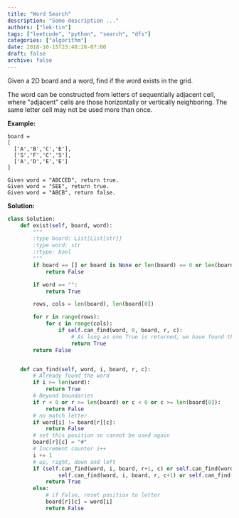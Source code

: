 ```yaml
---
title: "Word Search"
description: "Some description ..."
authors: ["lek-tin"]
tags: ["leetcode", "python", "search", "dfs"]
categories: ["algorithm"]
date: 2018-10-15T23:48:28-07:00
draft: false
archive: false
---
```

Given a 2D board and a word, find if the word exists in the grid.

The word can be constructed from letters of sequentially adjacent cell, where "adjacent" cells are those horizontally or vertically neighboring. The same letter cell may not be used more than once.

**Example:**
```
board =
[
  ['A','B','C','E'],
  ['S','F','C','S'],
  ['A','D','E','E']
]

Given word = "ABCCED", return true.
Given word = "SEE", return true.
Given word = "ABCB", return false.
```
**Solution:**
```python
class Solution:
    def exist(self, board, word):
        """
        :type board: List[List[str]]
        :type word: str
        :rtype: bool
        """
        if board == [] or board is None or len(board) == 0 or len(board[0]) == 0:
            return False

        if word == "":
            return True

        rows, cols = len(board), len(board[0])

        for r in range(rows):
            for c in range(cols):
                if self.can_find(word, 0, board, r, c):
                    # As long as one True is returned, we have found the word
                    return True
        return False


    def can_find(self, word, i, board, r, c):
        # Already found the word
        if i >= len(word):
            return True
        # Beyond boundaries
        if r < 0 or r >= len(board) or c < 0 or c >= len(board[0]):
            return False
        # no match letter
        if word[i] != board[r][c]:
            return False
        # set this position so cannot be used again
        board[r][c] = "#"
        # Increment counter i++
        i += 1
        # up, right, down and left
        if (self.can_find(word, i, board, r+1, c) or self.can_find(word, i, board, r-1, c) or
                self.can_find(word, i, board, r, c+1) or self.can_find(word, i, board, r, c-1)):
            return True
        else:
            # if False, reset position to letter
            board[r][c] = word[i]
            return False
```